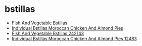 # bstillas

 * [Fish And Vegetable Bstillas](../../index/f/fish-and-vegetable-bstillas-242143.json)
 * [Individual Bstillas Moroccan Chicken And Almond Pies](../../index/i/individual-bstillas-moroccan-chicken-and-almond-pies-12483.json)
 * [Fish And Vegetable Bstillas 242143](../../index/f/fish-and-vegetable-bstillas-242143.json)
 * [Individual Bstillas Moroccan Chicken And Almond Pies 12483](../../index/i/individual-bstillas-moroccan-chicken-and-almond-pies-12483.json)
